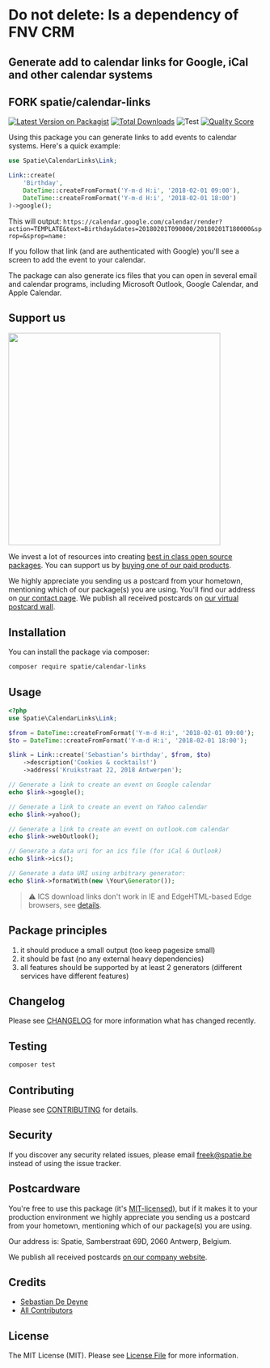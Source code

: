 # Do not delete: Is a dependency of FNV CRM


## Generate add to calendar links for Google, iCal and other calendar systems


## FORK spatie/calendar-links

[![Latest Version on Packagist](https://img.shields.io/packagist/v/spatie/calendar-links.svg?style=flat-square)](https://packagist.org/packages/spatie/calendar-links)
[![Total Downloads](https://img.shields.io/packagist/dt/spatie/calendar-links.svg?style=flat-square)](https://packagist.org/packages/spatie/calendar-links)
![Test](https://github.com/spatie/calendar-links/workflows/Test/badge.svg)
[![Quality Score](https://img.shields.io/scrutinizer/g/spatie/calendar-links.svg?style=flat-square)](https://scrutinizer-ci.com/g/spatie/calendar-links)


Using this package you can generate links to add events to calendar systems. Here's a quick example:

```php
use Spatie\CalendarLinks\Link;

Link::create(
    'Birthday',
    DateTime::createFromFormat('Y-m-d H:i', '2018-02-01 09:00'),
    DateTime::createFromFormat('Y-m-d H:i', '2018-02-01 18:00')
)->google();
```

This will output: `https://calendar.google.com/calendar/render?action=TEMPLATE&text=Birthday&dates=20180201T090000/20180201T180000&sprop=&sprop=name:`

If you follow that link (and are authenticated with Google) you'll see a screen to add the event to your calendar.

The package can also generate ics files that you can open in several email and calendar programs, including Microsoft Outlook, Google Calendar, and Apple Calendar.

## Support us

[<img src="https://github-ads.s3.eu-central-1.amazonaws.com/calendar-links.jpg?t=1" width="419px" />](https://spatie.be/github-ad-click/calendar-links)

We invest a lot of resources into creating [best in class open source packages](https://spatie.be/open-source). You can support us by [buying one of our paid products](https://spatie.be/open-source/support-us).

We highly appreciate you sending us a postcard from your hometown, mentioning which of our package(s) you are using. You'll find our address on [our contact page](https://spatie.be/about-us). We publish all received postcards on [our virtual postcard wall](https://spatie.be/open-source/postcards).

## Installation

You can install the package via composer:

```sh
composer require spatie/calendar-links
```

## Usage

```php
<?php
use Spatie\CalendarLinks\Link;

$from = DateTime::createFromFormat('Y-m-d H:i', '2018-02-01 09:00');
$to = DateTime::createFromFormat('Y-m-d H:i', '2018-02-01 18:00');

$link = Link::create('Sebastian’s birthday', $from, $to)
    ->description('Cookies & cocktails!')
    ->address('Kruikstraat 22, 2018 Antwerpen');

// Generate a link to create an event on Google calendar
echo $link->google();

// Generate a link to create an event on Yahoo calendar
echo $link->yahoo();

// Generate a link to create an event on outlook.com calendar
echo $link->webOutlook();

// Generate a data uri for an ics file (for iCal & Outlook)
echo $link->ics();

// Generate a data URI using arbitrary generator:
echo $link->formatWith(new \Your\Generator());
```

> ⚠️ ICS download links don't work in IE and EdgeHTML-based Edge browsers, see [details](https://github.com/spatie/calendar-links/issues/71).

## Package principles

1. it should produce a small output (too keep pagesize small)
2. it should be fast (no any external heavy dependencies)
3. all features should be supported by at least 2 generators (different services have different features)

## Changelog

Please see [CHANGELOG](CHANGELOG.md) for more information what has changed recently.

## Testing

```sh
composer test
```

## Contributing

Please see [CONTRIBUTING](CONTRIBUTING.md) for details.

## Security

If you discover any security related issues, please email freek@spatie.be instead of using the issue tracker.

## Postcardware

You're free to use this package (it's [MIT-licensed](LICENSE.md)), but if it makes it to your production environment we highly appreciate you sending us a postcard from your hometown, mentioning which of our package(s) you are using.

Our address is: Spatie, Samberstraat 69D, 2060 Antwerp, Belgium.

We publish all received postcards [on our company website](https://spatie.be/en/opensource/postcards).
## Credits

- [Sebastian De Deyne](https://github.com/sebastiandedeyne)
- [All Contributors](../../contributors)

## License

The MIT License (MIT). Please see [License File](LICENSE.md) for more information.
